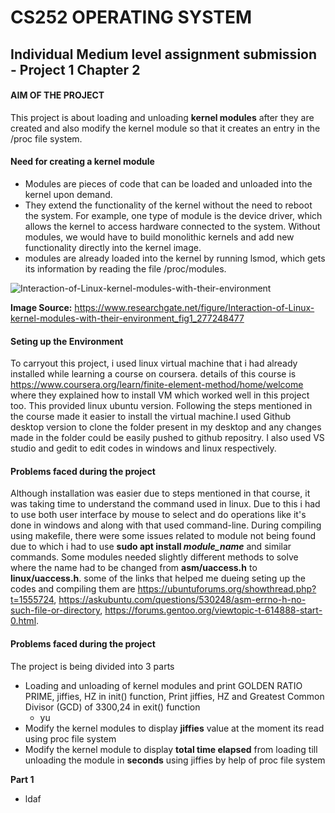 # CS252 OPERATING SYSTEM
## Individual Medium level assignment submission - Project 1 Chapter 2

####  **AIM OF THE PROJECT**
This project is about loading and unloading **kernel modules** after they are created and also modify the kernel module so that it creates an entry
in the /proc file system.

#### Need for creating a kernel module
- Modules are pieces of code that can be loaded and unloaded into the kernel upon demand. 
- They extend the functionality of the kernel without the need to reboot the system. For example, one type of module is the device driver, which allows the kernel to access hardware connected to the system. Without modules, we would have to build monolithic kernels and add new functionality directly into the kernel image.
- modules are already loaded into the kernel by running lsmod, which gets its information by reading the file /proc/modules.

![Interaction-of-Linux-kernel-modules-with-their-environment](https://user-images.githubusercontent.com/57564844/143457545-430d610b-82e4-4b2f-8fe5-af1428adc4d0.png)

**Image Source:** https://www.researchgate.net/figure/Interaction-of-Linux-kernel-modules-with-their-environment_fig1_277248477 


#### Seting up the Environment
To carryout this project, i used linux virtual machine that i had already installed while learning a course on coursera. details of this course is https://www.coursera.org/learn/finite-element-method/home/welcome where they explained how to install VM which worked well in this project too. This provided linux ubuntu version. Following the steps mentioned in the course made it easier to install the virtual machine.I used Github desktop version to clone the folder present in my desktop and any changes made in the folder could be easily pushed to github repositry. I also used VS studio and gedit to edit codes in windows and linux respectively.


#### Problems faced during the project
Although installation was easier due to steps mentioned in that course, it was taking time to understand the command used in linux. Due to this i had to use both user interface by mouse to select and do operations like it's done in windows and along with that used command-line. During compiling using makefile, there were some issues related to module not being found due to which i had to use **sudo apt install _module_name_** and similar commands. Some modules needed slightly different methods to solve where the name had to be changed from **asm/uaccess.h** to **linux/uaccess.h**. some of the links that helped me dueing seting up the codes and compiling them are https://ubuntuforums.org/showthread.php?t=1555724, https://askubuntu.com/questions/530248/asm-errno-h-no-such-file-or-directory, https://forums.gentoo.org/viewtopic-t-614888-start-0.html.


#### Problems faced during the project
The project is being divided into 3 parts 
- Loading and unloading of kernel modules and print GOLDEN RATIO PRIME, jiffies, HZ in init() function, Print jiffies, HZ and Greatest Common Divisor (GCD) of 3300,24 in exit() function
  - yu
- Modify the kernel modules to display **jiffies** value at the moment its read using proc file system
- Modify the kernel module to display **total time elapsed** from loading till unloading the module in **seconds** using jiffies by help of proc file system



**Part 1**
  - ldaf





